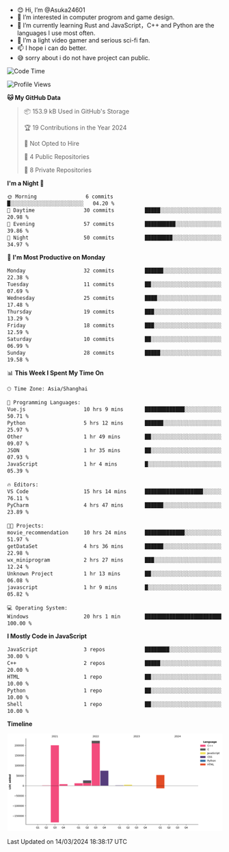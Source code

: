 - 😊 Hi, I’m @Asuka24601
- 👀 I’m interested in computer progrom and game design.
- 🌱 I’m currently learning Rust and JavaScript，C++ and Python are the languages I use most often.
- 💞️ I’m a light video gamer and serious sci-fi fan.
- 📫 I hope i can do better.
- 😅 sorry about i do not have project can public.

<!--START_SECTION:waka-->
![Code Time](http://img.shields.io/badge/Code%20Time-543%20hrs%2045%20mins-blue)

![Profile Views](http://img.shields.io/badge/Profile%20Views-0-blue)

**🐱 My GitHub Data** 

> 📦 153.9 kB Used in GitHub's Storage 
 > 
> 🏆 19 Contributions in the Year 2024
 > 
> 🚫 Not Opted to Hire
 > 
> 📜 4 Public Repositories 
 > 
> 🔑 8 Private Repositories 
 > 
**I'm a Night 🦉** 

```text
🌞 Morning                6 commits           █░░░░░░░░░░░░░░░░░░░░░░░░   04.20 % 
🌆 Daytime                30 commits          █████░░░░░░░░░░░░░░░░░░░░   20.98 % 
🌃 Evening                57 commits          ██████████░░░░░░░░░░░░░░░   39.86 % 
🌙 Night                  50 commits          █████████░░░░░░░░░░░░░░░░   34.97 % 
```
📅 **I'm Most Productive on Monday** 

```text
Monday                   32 commits          ██████░░░░░░░░░░░░░░░░░░░   22.38 % 
Tuesday                  11 commits          ██░░░░░░░░░░░░░░░░░░░░░░░   07.69 % 
Wednesday                25 commits          ████░░░░░░░░░░░░░░░░░░░░░   17.48 % 
Thursday                 19 commits          ███░░░░░░░░░░░░░░░░░░░░░░   13.29 % 
Friday                   18 commits          ███░░░░░░░░░░░░░░░░░░░░░░   12.59 % 
Saturday                 10 commits          ██░░░░░░░░░░░░░░░░░░░░░░░   06.99 % 
Sunday                   28 commits          █████░░░░░░░░░░░░░░░░░░░░   19.58 % 
```


📊 **This Week I Spent My Time On** 

```text
🕑︎ Time Zone: Asia/Shanghai

💬 Programming Languages: 
Vue.js                   10 hrs 9 mins       █████████████░░░░░░░░░░░░   50.71 % 
Python                   5 hrs 12 mins       ██████░░░░░░░░░░░░░░░░░░░   25.97 % 
Other                    1 hr 49 mins        ██░░░░░░░░░░░░░░░░░░░░░░░   09.07 % 
JSON                     1 hr 35 mins        ██░░░░░░░░░░░░░░░░░░░░░░░   07.93 % 
JavaScript               1 hr 4 mins         █░░░░░░░░░░░░░░░░░░░░░░░░   05.39 % 

🔥 Editors: 
VS Code                  15 hrs 14 mins      ███████████████████░░░░░░   76.11 % 
PyCharm                  4 hrs 47 mins       ██████░░░░░░░░░░░░░░░░░░░   23.89 % 

🐱‍💻 Projects: 
movie_recommendation     10 hrs 24 mins      █████████████░░░░░░░░░░░░   51.97 % 
getDataSet               4 hrs 36 mins       ██████░░░░░░░░░░░░░░░░░░░   22.98 % 
wx_miniprogram           2 hrs 27 mins       ███░░░░░░░░░░░░░░░░░░░░░░   12.24 % 
Unknown Project          1 hr 13 mins        ██░░░░░░░░░░░░░░░░░░░░░░░   06.08 % 
javascript               1 hr 9 mins         █░░░░░░░░░░░░░░░░░░░░░░░░   05.82 % 

💻 Operating System: 
Windows                  20 hrs 1 min        █████████████████████████   100.00 % 
```

**I Mostly Code in JavaScript** 

```text
JavaScript               3 repos             ████████░░░░░░░░░░░░░░░░░   30.00 % 
C++                      2 repos             █████░░░░░░░░░░░░░░░░░░░░   20.00 % 
HTML                     1 repo              ██░░░░░░░░░░░░░░░░░░░░░░░   10.00 % 
Python                   1 repo              ██░░░░░░░░░░░░░░░░░░░░░░░   10.00 % 
Shell                    1 repo              ██░░░░░░░░░░░░░░░░░░░░░░░   10.00 % 
```



**Timeline**

![Lines of Code chart](https://raw.githubusercontent.com/Asuka24601/Asuka24601/main/assets/bar_graph.png)


 Last Updated on 14/03/2024 18:38:17 UTC
<!--END_SECTION:waka-->
